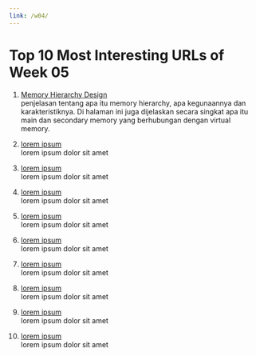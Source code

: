 ```yaml
---
link: /w04/
---
```


# Top 10 Most Interesting URLs of Week 05

1. [Memory Hierarchy Design](https://www.geeksforgeeks.org/memory-hierarchy-design-and-its-characteristics/)<br>
penjelasan tentang apa itu memory hierarchy, apa kegunaannya dan karakteristiknya. Di halaman ini juga dijelaskan secara singkat apa itu main dan secondary memory yang berhubungan dengan virtual memory.

2. [lorem ipsum](https://www.geeksforgeeks.org/)<br>
lorem ipsum dolor sit amet

3. [lorem ipsum](https://www.geeksforgeeks.org/)<br>
lorem ipsum dolor sit amet

4. [lorem ipsum](https://www.geeksforgeeks.org/)<br>
lorem ipsum dolor sit amet

5. [lorem ipsum](https://www.geeksforgeeks.org/)<br>
lorem ipsum dolor sit amet

6. [lorem ipsum](https://www.geeksforgeeks.org/)<br>
lorem ipsum dolor sit amet

7. [lorem ipsum](https://www.geeksforgeeks.org/)<br>
lorem ipsum dolor sit amet

8. [lorem ipsum](https://www.geeksforgeeks.org/)<br>
lorem ipsum dolor sit amet

9. [lorem ipsum](https://www.geeksforgeeks.org/)<br>
lorem ipsum dolor sit amet

10. [lorem ipsum](https://www.geeksforgeeks.org/)<br>
lorem ipsum dolor sit amet

